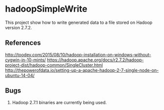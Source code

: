 # hadoopSimpleWrite
This project show how to write generated data to a file stored on Hadoop version 2.7.2.

## References
http://toodey.com/2015/08/10/hadoop-installation-on-windows-without-cygwin-in-10-mints/
https://hadoop.apache.org/docs/r2.7.2/hadoop-project-dist/hadoop-common/SingleCluster.html
http://thepowerofdata.io/setting-up-a-apache-hadoop-2-7-single-node-on-ubuntu-14-04/

## Bugs
1. Hadoop 2.7.1 binaries are currently being used.
